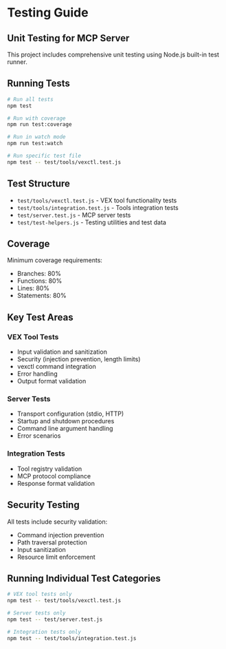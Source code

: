 # Testing Guide

## Unit Testing for MCP Server

This project includes comprehensive unit testing using Node.js built-in test runner.

## Running Tests

```bash
# Run all tests
npm test

# Run with coverage
npm run test:coverage

# Run in watch mode  
npm run test:watch

# Run specific test file
npm test -- test/tools/vexctl.test.js
```

## Test Structure

- `test/tools/vexctl.test.js` - VEX tool functionality tests
- `test/tools/integration.test.js` - Tools integration tests  
- `test/server.test.js` - MCP server tests
- `test/test-helpers.js` - Testing utilities and test data

## Coverage

Minimum coverage requirements:
- Branches: 80%
- Functions: 80%
- Lines: 80%
- Statements: 80%

## Key Test Areas

### VEX Tool Tests
- Input validation and sanitization
- Security (injection prevention, length limits)
- vexctl command integration
- Error handling
- Output format validation

### Server Tests  
- Transport configuration (stdio, HTTP)
- Startup and shutdown procedures
- Command line argument handling
- Error scenarios

### Integration Tests
- Tool registry validation
- MCP protocol compliance
- Response format validation

## Security Testing

All tests include security validation:
- Command injection prevention
- Path traversal protection
- Input sanitization
- Resource limit enforcement

## Running Individual Test Categories

```bash
# VEX tool tests only
npm test -- test/tools/vexctl.test.js

# Server tests only  
npm test -- test/server.test.js

# Integration tests only
npm test -- test/tools/integration.test.js
```
